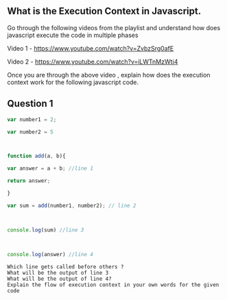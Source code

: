 ## What is the Execution Context in Javascript.



Go through the following videos from the playlist and understand how does javascript execute the code in multiple phases


Video 1 - https://www.youtube.com/watch?v=ZvbzSrg0afE

Video 2 - https://www.youtube.com/watch?v=iLWTnMzWtj4


Once you are through the above video , explain how does the execution context work for the following javascript code.


## Question 1 


```js
var number1 = 2;

var number2 = 5



function add(a, b){

var answer = a + b; //line 1

return answer;

}

var sum = add(number1, number2); // line 2



console.log(sum) //line 3



console.log(answer) //line 4

```

    Which line gets called before others ?
    What will be the output of line 3
    What will be the output of line 4?
    Explain the flow of execution context in your own words for the given code